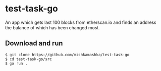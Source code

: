 # test-task-go
An app which gets last 100 blocks from etherscan.io and finds an address the balance of which has been changed most.

## Download and run

```
$ git clone https://github.com/mishkamashka/test-task-go
$ cd test-task-go/src
$ go run .
```

